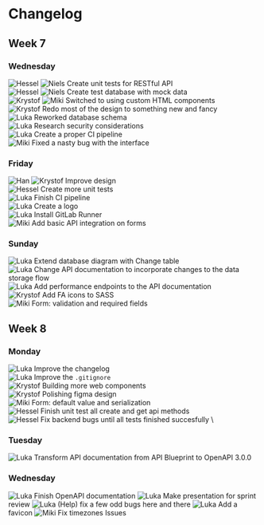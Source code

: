 # Changelog
## Week 7
### Wednesday
![][Hessel] ![][Niels] Create unit tests for RESTful API \
![][Hessel] ![][Niels] Create test database with mock data \
![][Krystof] ![][Miki] Switched to using custom HTML components \
![][Krystof] Redo most of the design to something new and fancy \
![][Luka] Reworked database schema \
![][Luka] Research security considerations \
![][Luka] Create a proper CI pipeline \
![][Miki] Fixed a nasty bug with the interface

### Friday
![][Han] ![][Krystof] Improve design \
![][Hessel] Create more unit tests \
![][Luka] Finish CI pipeline \
![][Luka] Create a logo \
![][Luka] Install GitLab Runner \
![][Miki] Add basic API integration on forms

### Sunday
![][Luka] Extend database diagram with Change table \
![][Luka] Change API documentation to incorporate changes to the data storage flow \
![][Luka] Add performance endpoints to the API documentation \
![][Krystof] Add FA icons to SASS \
![][Miki] Form: validation and required fields

## Week 8
### Monday
![][Luka] Improve the changelog \
![][Luka] Improve the `.gitignore` \
![][Krystof] Building more web components \
![][Krystof] Polishing figma design \
![][Miki] Form: default value and serialization \
![][Hessel] Finish unit test all create and get api methods \
![][Hessel] Fix backend bugs until all tests finished succesfully \

### Tuesday
![][Luka] Transform API documentation from API Blueprint to OpenAPI 3.0.0

### Wednesday
![][Luka] Finish OpenAPI documentation
![][Luka] Make presentation for sprint review
![][Luka] (Help) fix a few odd bugs here and there
![][Luka] Add a favicon
![][Miki] Fix timezones Issues 

[Han]: profile-pictures/Han.png "Han"
[Hessel]: profile-pictures/Hessel.png "Hessel"
[Krystof]: profile-pictures/Krystof.png "Krystof"
[Luka]: profile-pictures/Luka.png "Luka"
[Miki]: profile-pictures/Miki.png "Miki"
[Niels]: profile-pictures/Niels.png "Niels"
